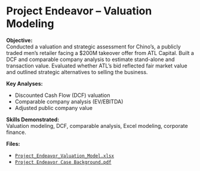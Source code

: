 # Project Endeavor – Valuation Modeling

**Objective:**  
Conducted a valuation and strategic assessment for Chino’s, a publicly traded men’s retailer facing a $200M takeover offer from ATL Capital. Built a DCF and comparable company analysis to estimate stand-alone and transaction value. Evaluated whether ATL’s bid reflected fair market value and outlined strategic alternatives to selling the business.  

**Key Analyses:**  
- Discounted Cash Flow (DCF) valuation  
- Comparable company analysis (EV/EBITDA)  
- Adjusted public company value  

**Skills Demonstrated:**  
Valuation modeling, DCF, comparable analysis, Excel modeling, corporate finance.  

**Files:**  
- [`Project_Endeavor_Valuation_Model.xlsx`](https://github.com/naysck/Finance-Portfolio-Nays/blob/main/Endeavor/Project%20Endeavor%20%20Valuation%20Summary.xlsx)  
- [`Project Endeavor Case Background.pdf`](https://github.com/naysck/Finance-Portfolio-Nays/blob/main/Endeavor/Project%20Endeavor%20Case%20Background.pdf)  
